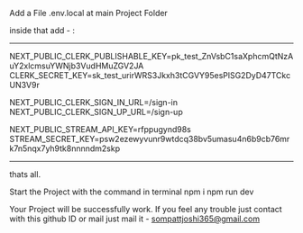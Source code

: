 Add a File .env.local at main Project Folder

inside that add - :

-------------------------------------------------------------------------------------------------------------------------

NEXT_PUBLIC_CLERK_PUBLISHABLE_KEY=pk_test_ZnVsbC1saXphcmQtNzAuY2xlcmsuYWNjb3VudHMuZGV2JA
CLERK_SECRET_KEY=sk_test_urirWRS3Jkxh3tCGVY95esPlSG2DyD47TCkcUN3V9r

NEXT_PUBLIC_CLERK_SIGN_IN_URL=/sign-in
NEXT_PUBLIC_CLERK_SIGN_UP_URL=/sign-up

NEXT_PUBLIC_STREAM_API_KEY=rfppugynd98s
STREAM_SECRET_KEY=psw2ezewyvunr9wtdcq38bv5umasu4n6b9cb76mrk7n5nqx7yh9tk8nnnndm2skp

--------------------------------------------------------------------------------------------------------------------------

thats all.

Start the Project with the command in terminal
npm i
npm run dev

Your Project will be successfully work.
If you feel any trouble just contact with this github ID or mail just mail it -  sompattjoshi365@gmail.com


